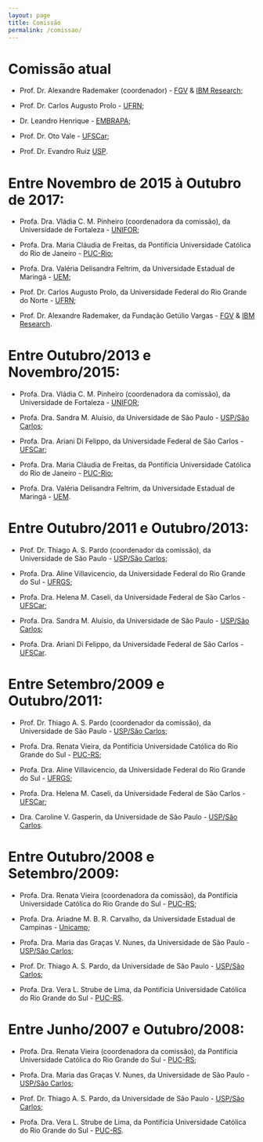 ```yaml
---
layout: page
title: Comissão
permalink: /comissao/
---
```


# Comissão atual

* Prof. Dr. Alexandre Rademaker (coordenador) -
  [FGV](http://emap.fgv.br/) & [IBM
  Research](http://research.ibm.com/);

* Prof. Dr. Carlos Augusto Prolo - [UFRN](http://www.ufrn.br/);

* Dr. Leandro Henrique - [EMBRAPA](https://www.embrapa.br);

* Prof. Dr. Oto Vale - [UFSCar](https://www2.ufscar.br);

* Prof. Dr. Evandro Ruiz [USP](http://www.usp.br).


# Entre Novembro de 2015 à Outubro de 2017:

* Profa. Dra. Vládia C. M. Pinheiro (coordenadora da comissão), da
  Universidade de Fortaleza - [UNIFOR](https://www.unifor.br/);

* Profa. Dra. Maria Cláudia de Freitas, da Pontifícia Universidade
  Católica do Rio de Janeiro - [PUC-Rio](http://www.puc-rio.br/);

* Profa. Dra. Valéria Delisandra Feltrim, da Universidade Estadual de
  Maringá - [UEM](http://www.uem.br/);

* Prof. Dr. Carlos Augusto Prolo, da Universidade Federal do Rio
  Grande do Norte - [UFRN](http://www.ufrn.br/);

* Prof. Dr. Alexandre Rademaker, da Fundação Getúlio Vargas -
  [FGV](http://emap.fgv.br/) & [IBM
  Research](http://research.ibm.com/).
 

# Entre Outubro/2013 e Novembro/2015:

* Profa. Dra. Vládia C. M. Pinheiro (coordenadora da comissão), da
  Universidade de Fortaleza - [UNIFOR](https://www.unifor.br/);

* Profa. Dra. Sandra M. Aluísio, da Universidade de São Paulo -
  [USP/São Carlos](http://www.icmc.usp.br/);

* Profa. Dra. Ariani Di Felippo, da Universidade Federal de São
  Carlos - [UFSCar](http://www.ufscar.br/);

* Profa. Dra. Maria Cláudia de Freitas, da Pontifícia Universidade
  Católica do Rio de Janeiro - [PUC-Rio](http://www.puc-rio.br/);

* Profa. Dra. Valéria Delisandra Feltrim, da Universidade Estadual de
  Maringá - [UEM](http://www.uem.br/).
 

# Entre Outubro/2011 e Outubro/2013:

* Prof. Dr. Thiago A. S. Pardo (coordenador da comissão), da
  Universidade de São Paulo - [USP/São
  Carlos](http://www.icmc.usp.br/);

* Profa. Dra. Aline Villavicencio, da Universidade Federal do Rio
  Grande do Sul - [UFRGS](http://www.ufrgs.br/);

* Profa. Dra. Helena M. Caseli, da Universidade Federal de São
  Carlos - [UFSCar](http://www.ufscar.br/);

* Profa. Dra. Sandra M. Aluísio, da Universidade de São Paulo -
  [USP/São Carlos](http://www.icmc.usp.br/);

* Profa. Dra. Ariani Di Felippo, da Universidade Federal de São
  Carlos - [UFSCar](http://www.ufscar.br/).

 
# Entre Setembro/2009 e Outubro/2011:

* Prof. Dr. Thiago A. S. Pardo (coordenador da comissão), da
  Universidade de São Paulo - [USP/São
  Carlos](http://www.icmc.usp.br/);

* Profa. Dra. Renata Vieira, da Pontifícia Universidade Católica do
  Rio Grande do Sul - [PUC-RS](http://www.pucrs.br/);

* Profa. Dra. Aline Villavicencio, da Universidade Federal do Rio
  Grande do Sul - [UFRGS](http://www.ufrgs.br/);

* Profa. Dra. Helena M. Caseli, da Universidade Federal de São
  Carlos - [UFSCar](http://www.ufscar.br/);

* Dra. Caroline V. Gasperin, da Universidade de São Paulo - [USP/São
  Carlos](http://www.icmc.usp.br/).

 

# Entre Outubro/2008 e Setembro/2009:

* Profa. Dra. Renata Vieira (coordenadora da comissão), da Pontifícia
  Universidade Católica do Rio Grande do Sul -
  [PUC-RS](http://www.pucrs.br/);

* Profa. Dra. Ariadne M. B. R. Carvalho, da Universidade Estadual de
  Campinas - [Unicamp](http://www.unicamp.br/unicamp/);
	
* Profa. Dra. Maria das Graças V. Nunes, da Universidade de São
  Paulo - [USP/São Carlos](http://www.icmc.usp.br/);

* Prof. Dr. Thiago A. S. Pardo, da Universidade de São Paulo -
  [USP/São Carlos](http://www.icmc.usp.br/);

* Profa. Dra. Vera L. Strube de Lima, da Pontifícia Universidade
  Católica do Rio Grande do Sul - [PUC-RS](http://www.pucrs.br/).

 
# Entre Junho/2007 e Outubro/2008:

* Profa. Dra. Renata Vieira (coordenadora da comissão), da Pontifícia
  Universidade Católica do Rio Grande do Sul -
  [PUC-RS](http://www.pucrs.br/);

* Profa. Dra. Maria das Graças V. Nunes, da Universidade de São
  Paulo - [USP/São Carlos](http://www.icmc.usp.br/);

* Prof. Dr. Thiago A. S. Pardo, da Universidade de São Paulo -
  [USP/São Carlos](http://www.icmc.usp.br/);

* Profa. Dra. Vera L. Strube de Lima, da Pontifícia Universidade
  Católica do Rio Grande do Sul - [PUC-RS](http://www.pucrs.br/).
